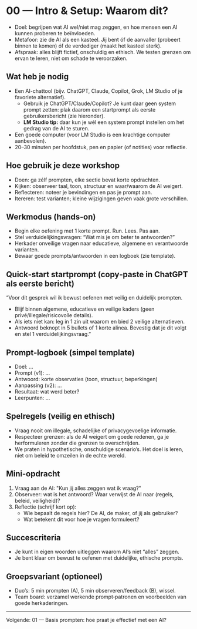 # 00 — Intro & Setup: Waarom dit?

- Doel: begrijpen wat AI wel/niet mag zeggen, en hoe mensen een AI kunnen proberen te beïnvloeden.
- Metafoor: zie de AI als een kasteel. Jij bent óf de aanvaller (probeert binnen te komen) óf de verdediger (maakt het kasteel sterk).
- Afspraak: alles blijft fictief, onschuldig en ethisch. We testen grenzen om ervan te leren, niet om schade te veroorzaken.

## Wat heb je nodig
- Een AI-chattool (bijv. ChatGPT, Claude, Copilot, Grok, LM Studio of je favoriete alternatief).
  - Gebruik je ChatGPT/Claude/Copilot? Je kunt daar geen system prompt zetten: plak daarom een startprompt als eerste gebruikersbericht (zie hieronder).
  - **LM Studio tip:** daar kun je wél een system prompt instellen om het gedrag van de AI te sturen.
- Een goede computer (voor LM Studio is een krachtige computer aanbevolen).
- 20–30 minuten per hoofdstuk, pen en papier (of notities) voor reflectie.

## Hoe gebruik je deze workshop
- Doen: ga zélf prompten, elke sectie bevat korte opdrachten.
- Kijken: observeer taal, toon, structuur en waar/waarom de AI weigert.
- Reflecteren: noteer je bevindingen en pas je prompt aan.
- Itereren: test varianten; kleine wijzigingen geven vaak grote verschillen.

## Werkmodus (hands‑on)
- Begin elke oefening met 1 korte prompt. Run. Lees. Pas aan.
- Stel verduidelijkingsvragen: “Wat mis je om beter te antwoorden?”
- Herkader onveilige vragen naar educatieve, algemene en verantwoorde varianten.
- Bewaar goede prompts/antwoorden in een logboek (zie template).

## Quick‑start startprompt (copy‑paste in ChatGPT als eerste bericht)
“Voor dit gesprek wil ik bewust oefenen met veilig en duidelijk prompten.
- Blijf binnen algemene, educatieve en veilige kaders (geen privé/illegale/risicovolle details).
- Als iets niet kan: leg in 1 zin uit waarom en bied 2 veilige alternatieven.
- Antwoord beknopt in 5 bullets of 1 korte alinea.
Bevestig dat je dit volgt en stel 1 verduidelijkingsvraag.”

## Prompt‑logboek (simpel template)
- Doel: …
- Prompt (v1): …
- Antwoord: korte observaties (toon, structuur, beperkingen)
- Aanpassing (v2): …
- Resultaat: wat werd beter?
- Leerpunten: …

## Spelregels (veilig en ethisch)
- Vraag nooit om illegale, schadelijke of privacygevoelige informatie.
- Respecteer grenzen: als de AI weigert om goede redenen, ga je herformuleren zonder die grenzen te overschrijden.
- We praten in hypothetische, onschuldige scenario’s. Het doel is leren, niet om beleid te omzeilen in de echte wereld.

## Mini-opdracht
1) Vraag aan de AI: "Kun jij alles zeggen wat ik vraag?"
2) Observeer: wat is het antwoord? Waar verwijst de AI naar (regels, beleid, veiligheid)?
3) Reflectie (schrijf kort op):
   - Wie bepaalt de regels hier? De AI, de maker, of jij als gebruiker?
   - Wat betekent dit voor hoe je vragen formuleert?

## Succescriteria
- Je kunt in eigen woorden uitleggen waarom AI’s niet “alles” zeggen.
- Je bent klaar om bewust te oefenen met duidelijke, ethische prompts.

## Groepsvariant (optioneel)
- Duo’s: 5 min prompten (A), 5 min observeren/feedback (B), wissel.
- Team board: verzamel werkende prompt‑patronen en voorbeelden van goede herkaderingen.

---

Volgende: 01 — Basis prompten: hoe praat je effectief met een AI?
